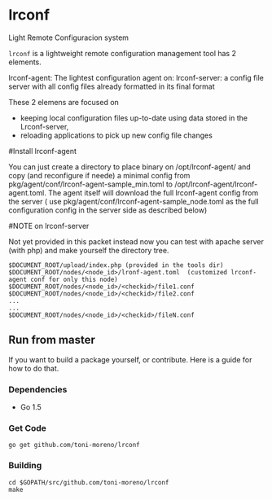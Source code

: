 # lrconf

Light Remote Configuracion system

`lrconf` is a lightweight remote configuration management tool  has 2 elements.

lrconf-agent: The lightest configuration agent on:
lrconf-server: a config file server with all config files already formatted in its final format

These 2 elemens are focused on

* keeping local configuration files up-to-date using data stored in the Lrconf-server,
* reloading applications to pick up new config file changes

#Install lrconf-agent

You can just create a directory to place binary on /opt/lrconf-agent/  and copy (and reconfigure if neede) a minimal config from pkg/agent/conf/lrconf-agent-sample_min.toml to /opt/lrconf-agent/lrconf-agent.toml. The agent itself will download the full lrconf-agent config from the server ( use pkg/agent/conf/lrconf-agent-sample_node.toml as the full configuration config in the server side as described below)


#NOTE on lrconf-server

Not yet provided  in this packet instead now you can test with apache server (with php) and make yourself the directory tree.
```
$DOCUMENT_ROOT/upload/index.php (provided in the tools dir)
$DOCUMENT_ROOT/nodes/<node_id>/lronf-agent.toml  (customized lrconf-agent conf for only this node)
$DOCUMENT_ROOT/nodes/<node_id>/<checkid>/file1.conf
$DOCUMENT_ROOT/nodes/<node_id>/<checkid>/file2.conf
...
...
$DOCUMENT_ROOT/nodes/<node_id>/<checkid>/fileN.conf
```




## Run from master
If you want to build a package yourself, or contribute. Here is a guide for how to do that.

### Dependencies

- Go 1.5

### Get Code

```
go get github.com/toni-moreno/lrconf
```

### Building
```
cd $GOPATH/src/github.com/toni-moreno/lrconf
make
```
